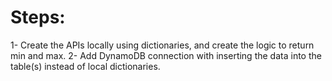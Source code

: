 # Steps:

1- Create the APIs locally using dictionaries, and create the logic to return min and max.
2- Add DynamoDB connection with inserting the data into the table(s) instead of local dictionaries.